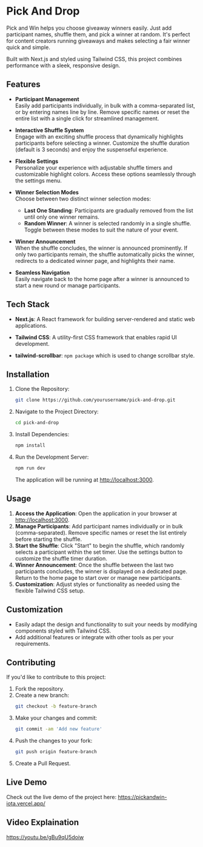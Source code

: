 # Pick And Drop

Pick and Win helps you choose giveaway winners easily. Just add participant names, shuffle them, and pick a winner at random. It's perfect for content creators running giveaways and makes selecting a fair winner quick and simple.

Built with Next.js and styled using Tailwind CSS, this project combines performance with a sleek, responsive design.

## Features

- **Participant Management**  
  Easily add participants individually, in bulk with a comma-separated list, or by entering names line by line. Remove specific names or reset the entire list with a single click for streamlined management.

- **Interactive Shuffle System**  
  Engage with an exciting shuffle process that dynamically highlights participants before selecting a winner. Customize the shuffle duration (default is 3 seconds) and enjoy the suspenseful experience.

- **Flexible Settings**  
  Personalize your experience with adjustable shuffle timers and customizable highlight colors. Access these options seamlessly through the settings menu.

- **Winner Selection Modes**  
  Choose between two distinct winner selection modes:
  - **Last One Standing**: Participants are gradually removed from the list until only one winner remains.
  - **Random Winner**: A winner is selected randomly in a single shuffle.  
  Toggle between these modes to suit the nature of your event.

- **Winner Announcement**  
  When the shuffle concludes, the winner is announced prominently. If only two participants remain, the shuffle automatically picks the winner, redirects to a dedicated winner page, and highlights their name.

- **Seamless Navigation**  
  Easily navigate back to the home page after a winner is announced to start a new round or manage participants.

## Tech Stack

- **Next.js**: A React framework for building server-rendered and static web applications.
- **Tailwind CSS**: A utility-first CSS framework that enables rapid UI development.

- **tailwind-scrollbar**: `npm package` which is used to change scrollbar style.

## Installation

1. Clone the Repository:
    ```bash
    git clone https://github.com/yourusername/pick-and-drop.git
    ```

2. Navigate to the Project Directory:
    ```bash
    cd pick-and-drop
    ```

3. Install Dependencies:
    ```bash
    npm install
    ```

4. Run the Development Server:
    ```bash
    npm run dev
    ```

    The application will be running at [http://localhost:3000](http://localhost:3000).

## Usage

1. **Access the Application**: Open the application in your browser at [http://localhost:3000](http://localhost:3000).  
2. **Manage Participants**: Add participant names individually or in bulk (comma-separated). Remove specific names or reset the list entirely before starting the shuffle.  
3. **Start the Shuffle**: Click "Start" to begin the shuffle, which randomly selects a participant within the set timer. Use the settings button to customize the shuffle timer duration.  
4. **Winner Announcement**: Once the shuffle between the last two participants concludes, the winner is displayed on a dedicated page. Return to the home page to start over or manage new participants.  
5. **Customization**: Adjust styles or functionality as needed using the flexible Tailwind CSS setup.  


## Customization

- Easily adapt the design and functionality to suit your needs by modifying components styled with Tailwind CSS.
- Add additional features or integrate with other tools as per your requirements.


## Contributing

If you'd like to contribute to this project:

1. Fork the repository.
2. Create a new branch:
    ```bash
    git checkout -b feature-branch
    ```
3. Make your changes and commit:
    ```bash
    git commit -am 'Add new feature'
    ```
4. Push the changes to your fork:
    ```bash
    git push origin feature-branch
    ```
5. Create a Pull Request.

## Live Demo

Check out the live demo of the project here: https://pickandwin-iota.vercel.app/

## Video Explaination

https://youtu.be/gBu9qU5doiw
